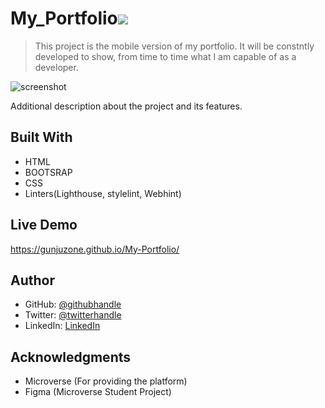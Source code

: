 # My_Portfolio![](https://img.shields.io/badge/Microverse-blueviolet)

> This project is the mobile version of my portfolio. It will be constntly developed to show, from time to time what I am capable of as a developer.

![screenshot]()


Additional description about the project and its features.

## Built With

- HTML
- BOOTSRAP
- CSS
- Linters(Lighthouse, stylelint, Webhint)



## Live Demo
https://gunjuzone.github.io/My-Portfolio/

## Author

- GitHub: [@githubhandle](https://github.com/Gunjuzone)
- Twitter: [@twitterhandle](https://twitter.com/Gunjuzone)
- LinkedIn: [LinkedIn](https://www.linkedin.com/in/shakiru-olagunju-775034161/)



## Acknowledgments
- Microverse (For providing the platform)
- Figma (Microverse Student Project)